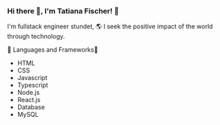 ### Hi there 👋, I'm Tatiana Fischer! 👩
I'm fullstack engineer stundet, 🌎
I seek the positive impact of the world through technology.

:tongue:  Languages and Frameworks🚀
<ul>
<li>HTML
<li>CSS
<li>Javascript
<li>Typescript
<li>Node.js
<li>React.js
<li>Database
<li>MySQL
  </ul>

